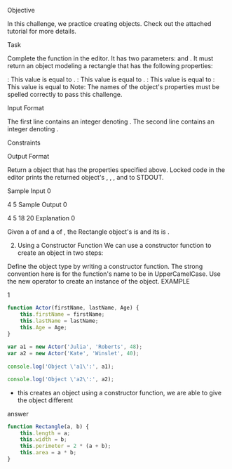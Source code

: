 Objective

In this challenge, we practice creating objects. Check out the attached tutorial for more details.

Task

Complete the function in the editor. It has two parameters:  and . It must return an object modeling a rectangle that has the following properties:

: This value is equal to .
: This value is equal to .
: This value is equal to 
: This value is equal to 
Note: The names of the object's properties must be spelled correctly to pass this challenge.

Input Format

The first line contains an integer denoting . 
The second line contains an integer denoting .

Constraints

Output Format

Return a object that has the properties specified above. Locked code in the editor prints the returned object's , , , and  to STDOUT.

Sample Input 0

4
5
Sample Output 0

4
5
18
20
Explanation 0

Given a  of  and a  of , the Rectangle object's  is  and its  is .

2. Using a Constructor Function
We can use a constructor function to create an object in two steps:

Define the object type by writing a constructor function. The strong convention here is for the function's name to be in UpperCamelCase.
Use the new operator to create an instance of the object.
EXAMPLE

1
``` javascript
function Actor(firstName, lastName, Age) {
    this.firstName = firstName;
    this.lastName = lastName;
    this.Age = Age;
}
​
var a1 = new Actor('Julia', 'Roberts', 48);
var a2 = new Actor('Kate', 'Winslet', 40);
​
console.log('Object \'a1\':', a1);

console.log('Object \'a2\':', a2);
```
- this creates an object using a constructor function, we are able to give the object different 

answer
```javascript
function Rectangle(a, b) {
    this.length = a;
    this.width = b;
    this.perimeter = 2 * (a + b);
    this.area = a * b;
}

```